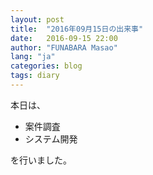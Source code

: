 ```yaml
---
layout: post
title:  "2016年09月15日の出来事"
date:   2016-09-15 22:00
author: "FUNABARA Masao"
lang: "ja"
categories: blog
tags: diary
---
```


本日は、

* 案件調査
* システム開発

を行いました。
